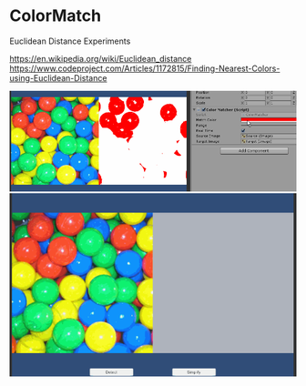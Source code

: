 # ColorMatch
Euclidean Distance Experiments 

https://en.wikipedia.org/wiki/Euclidean_distance   
https://www.codeproject.com/Articles/1172815/Finding-Nearest-Colors-using-Euclidean-Distance

![ColorMatchRange](Range.gif)
![UnityColors](UnityColors.gif)
